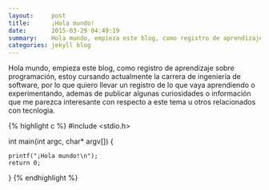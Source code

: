 ```yaml
---
layout:     post
title:      ¡Hola mundo!
date:       2015-03-29 04:49:19
summary:    Hola mundo, empieza este blog, como registro de aprendizaje sobre programación, estoy cursando actualmente la carrera de ingeniería de software, por lo que quiero llevar un registro de lo que vaya aprendiendo o experimentando.
categories: jekyll blog 
---
```


Hola mundo, empieza este blog, como registro de aprendizaje sobre programación, 
estoy cursando actualmente la carrera de ingeniería de software, por lo que 
quiero llevar un registro de lo que vaya aprendiendo o experimentando, ademas 
de publicar algunas curiosidades o información que me parezca interesante con 
respecto a este tema u otros relacionados con tecnlogia.


{% highlight c %}
#include <stdio.h>

int main(int argc, char* argv[]) {
    
    printf("¡Hola mundo!\n");
    return 0;
}
{% endhighlight %}
